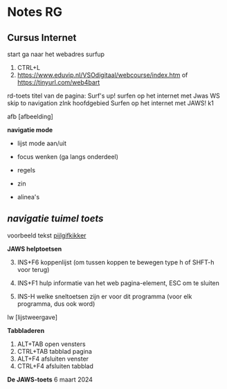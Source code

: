 # Notes RG

## Cursus Internet

start ga naar het webadres surfup


1. CTRL+L
2. https://www.eduvip.nl/VSOdigitaal/webcourse/index.htm
	of https://tinyurl.com/web4bart

rd-toets
titel van de pagina: Surf's up! surfen op het internet met Jwas
WS
skip to navigation zInk
hoofdgebied
Surfen op het internet met JAWS! k1

afb [afbeelding]

**navigatie mode**
- lijst mode aan/uit

- focus wenken (ga langs onderdeel)
- regels
- zin
- alinea's

*navigatie tuimel toets*
- 

voorbeeld tekst [pijlgifkikker](pijlgifkikker.md)

**JAWS helptoetsen**

3. INS+F6 koppenlijst (om tussen koppen te bewegen type h of SHFT-h voor terug)
4. INS+F1 hulp informatie van het web pagina-element, ESC om te sluiten

5. INS-H welke sneltoetsen zijn er voor dit programma (voor elk programma, dus ook word)

lw [lijstweergave]

**Tabbladeren**

1. ALT+TAB open vensters
2. CTRL+TAB tabblad pagina
3. ALT+F4 afsluiten venster
4. CTRL+F4 afsluiten tabblad

**De JAWS-toets** 6 maart 2024
